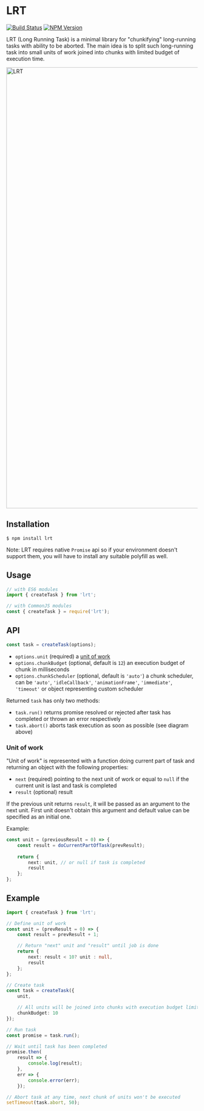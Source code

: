 # LRT
[![Build Status](https://img.shields.io/travis/dfilatov/lrt/master.svg?style=flat-square)](https://travis-ci.org/dfilatov/lrt/branches)
[![NPM Version](https://img.shields.io/npm/v/lrt.svg?style=flat-square)](https://www.npmjs.com/package/lrt)

LRT (Long Running Task) is a minimal library for "chunkifying" long-running tasks with ability to be aborted.
The main idea is to split such long-running task into small units of work joined into chunks with limited budget of execution time.

<img width="1158" alt="LRT" src="https://user-images.githubusercontent.com/67957/59919291-b6a2b100-942f-11e9-96c1-20f330d53f67.png">


## Installation
```
$ npm install lrt
```
Note: LRT requires native `Promise` api so if your environment doesn't support them, you will have to install any suitable polyfill as well.

## Usage
```ts
// with ES6 modules
import { createTask } from 'lrt';

// with CommonJS modules
const { createTask } = require('lrt');
```

## API

```ts
const task = createTask(options);
```
  * `options.unit` (required) a [unit of work](#unit-of-work)
  * `options.chunkBudget` (optional, default is `12`) an execution budget of chunk in milliseconds
  * `options.chunkScheduler` (optional, default is `'auto'`) a chunk scheduler, can be `'auto'`, `'idleCallback'`, `'animationFrame'`, `'immediate'`, `'timeout'` or object representing custom scheduler

Returned `task` has only two methods:
  * `task.run()` returns promise resolved or rejected after task has completed or thrown an error respectively
  * `task.abort()` aborts task execution as soon as possible (see diagram above)
  
### Unit of work
"Unit of work" is represented with a function doing current part of task and returning an object with the following properties:
  * `next` (required) pointing to the next unit of work or equal to `null` if the current unit is last and task is completed
  * `result` (optional) result 
  
If the previous unit returns `result`, it will be passed as an argument to the next unit. First unit doesn't obtain this argument and default value can be specified as an initial one.
  
Example:
```ts
const unit = (previousResult = 0) => {
    const result = doCurrentPartOfTask(prevResult);
    
    return {
        next: unit, // or null if task is completed
        result
    };
};
```

## Example
```ts
import { createTask } from 'lrt';

// Define unit of work
const unit = (prevResult = 0) => {
    const result = prevResult + 1;

    // Return "next" unit and "result" until job is done
    return {
        next: result < 10? unit : null,
        result
    };
};

// Create task
const task = createTask({
    unit,

    // All units will be joined into chunks with execution budget limited to 10ms
    chunkBudget: 10
});

// Run task
const promise = task.run();

// Wait until task has been completed
promise.then(
    result => {
        console.log(result);
    },
    err => {
        console.error(err);
    });

// Abort task at any time, next chunk of units won't be executed
setTimeout(task.abort, 50);
```
